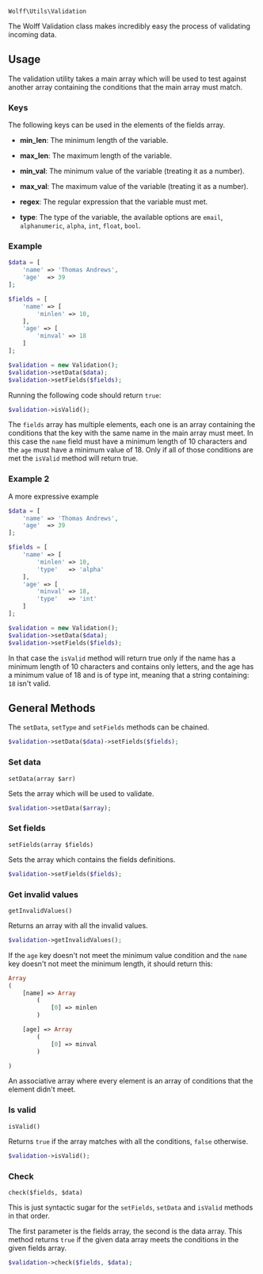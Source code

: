 `Wolff\Utils\Validation`

The Wolff Validation class makes incredibly easy the process of validating incoming data.

## Usage

The validation utility takes a main array which will be used to test against another array containing the conditions that the main array must match.

### Keys

The following keys can be used in the elements of the fields array.

* **min_len**: The minimum length of the variable.

* **max_len**: The maximum length of the variable.

* **min_val**: The minimum value of the variable (treating it as a number).

* **max_val**: The maximum value of the variable (treating it as a number).

* **regex**: The regular expression that the variable must met.

* **type**: The type of the variable, the available options are `email`, `alphanumeric`, `alpha`, `int`, `float`, `bool`.

### Example

```php
$data = [
    'name' => 'Thomas Andrews',
    'age'  => 39
];

$fields = [
    'name' => [
        'minlen' => 10,
    ],
    'age' => [
        'minval' => 18
    ]
];

$validation = new Validation();
$validation->setData($data);
$validation->setFields($fields);
```

Running the following code should return `true`:

```php
$validation->isValid();
```

The `fields` array has multiple elements, each one is an array containing the conditions that the key with the same name in the main array must meet. In this case the `name` field must have a minimum length of 10 characters and the `age` must have a minimum value of 18. Only if all of those conditions are met the `isValid` method will return true.

### Example 2

A more expressive example

```php
$data = [
    'name' => 'Thomas Andrews',
    'age'  => 39
];

$fields = [
    'name' => [
        'minlen' => 10,
        'type'   => 'alpha'
    ],
    'age' => [
        'minval' => 18,
        'type'   => 'int'
    ]
];

$validation = new Validation();
$validation->setData($data);
$validation->setFields($fields);
```

In that case the `isValid` method will return true only if the name has a minimum length of 10 characters and contains only letters, and the age has a minimum value of 18 and is of type int, meaning that a string containing: `18` isn't valid.

## General Methods

The `setData`, `setType` and `setFields` methods can be chained.

```php
$validation->setData($data)->setFields($fields);
```

### Set data

`setData(array $arr)`

Sets the array which will be used to validate.

```php
$validation->setData($array);
```

### Set fields

`setFields(array $fields)`

Sets the array which contains the fields definitions.

```php
$validation->setFields($fields);
```

### Get invalid values

`getInvalidValues()`

Returns an array with all the invalid values.

```php
$validation->getInvalidValues();
```

If the `age` key doesn't not meet the minimum value condition and the `name` key doesn't not meet the minimum length, it should return this:

```php
Array
(
    [name] => Array
        (
            [0] => minlen
        )

    [age] => Array
        (
            [0] => minval
        )

)
```

An associative array where every element is an array of conditions that the element didn't meet.

### Is valid

`isValid()`

Returns `true` if the array matches with all the conditions, `false` otherwise.

```php
$validation->isValid();
```

### Check

`check($fields, $data)`

This is just syntactic sugar for the `setFields`, `setData` and `isValid` methods in that order.

The first parameter is the fields array, the second is the data array. This method returns `true` if the given data array meets the conditions in the given fields array.

```php
$validation->check($fields, $data);
```
